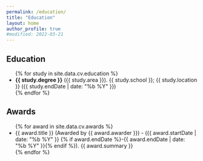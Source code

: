 ```yaml
---
permalink: /education/
title: "Education"
layout: home
author_profile: true
#modified: 2022-03-21
---
```



<h2> Education </h2>
<ul>
{% for study in site.data.cv.education %}
<li>
    <strong>{{ study.degree }}</strong> ({{ study.area }}). 
    {{ study.school }}; {{ study.location }} ({{ study.endDate | date: "%b %Y" }})
</li>
{% endfor %}
</ul>

<h2> Awards </h2>
<ul>
{% for award in site.data.cv.awards %}
<li>
    {{ award.title }} (Awarded by {{ award.awarder }}) - 
    ({{ award.startDate | date: "%b %Y" }} 
     {% if award.endDate %}-{{ award.endDate | date: "%b %Y" }}{% endif %}).
    {{ award.summary }}
</li>
{% endfor %}
</ul>

